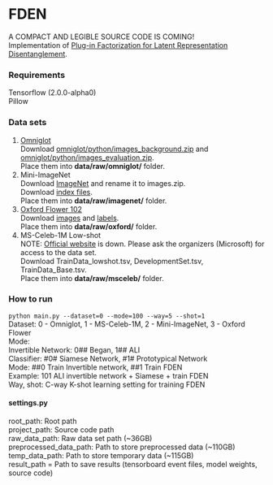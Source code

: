 # FDEN
A COMPACT AND LEGIBLE SOURCE CODE IS COMING!  
Implementation of [Plug-in Factorization for Latent Representation Disentanglement](https://arxiv.org/abs/1905.11088).

### Requirements
Tensorflow (2.0.0-alpha0)  
Pillow

### Data sets
1. [Omniglot](https://github.com/brendenlake/omniglot)  
Download [omniglot/python/images_background.zip](https://github.com/brendenlake/omniglot/raw/master/python/images_background.zip) and [omniglot/python/images_evaluation.zip](https://github.com/brendenlake/omniglot/raw/master/python/images_evaluation.zip).  
Place them into **data/raw/omniglot/** folder.
2. Mini-ImageNet  
Download  [ImageNet](http://image-net.org/download-images) and rename it to images.zip.  
Download [index files](https://github.com/twitter/meta-learning-lstm/tree/master/data/miniImagenet).  
Place them into **data/raw/imagenet/** folder.  
3. [Oxford Flower 102](http://www.robots.ox.ac.uk/~vgg/data/flowers/102/index.html)  
Download [images](http://www.robots.ox.ac.uk/~vgg/data/flowers/102/102flowers.tgz) and [labels](http://www.robots.ox.ac.uk/~vgg/data/flowers/102/imagelabels.mat).  
Place them into **data/raw/oxford/** folder.
4. MS-Celeb-1M Low-shot  
NOTE: [Official website](https://webcache.googleusercontent.com/search?q=cache:PYPw2UO9SfEJ:https://www.msceleb.org/download/lowshot%20&cd=1&hl=ko&ct=clnk&gl=kr) is down. Please ask the organizers (Microsoft) for access to the data set.  
Download TrainData_lowshot.tsv, DevelopmentSet.tsv, TrainData_Base.tsv.  
Place them into **data/raw/msceleb/** folder.

### How to run
`python main.py --dataset=0 --mode=100 --way=5 --shot=1`  
Dataset: 0 - Omniglot, 1 - MS-Celeb-1M, 2 - Mini-ImageNet, 3 - Oxford Flower  
Mode:  
Invertible Network: 0## Began, 1## ALI  
Classifier: #0# Siamese Network, #1# Prototypical Network  
Mode: ##0 Train Invertible network, ##1 Train FDEN  
Example: 101 ALI invertible network + Siamese + train FDEN  
Way, shot: C-way K-shot learning setting for training FDEN

#### settings.py
root_path: Root path  
project_path: Source code path  
raw_data_path: Raw data set path (~36GB)  
preprocessed_data_path: Path to store preprocessed data (~110GB)  
temp_data_path: Path to store temporary data (~115GB)  
result_path = Path to save results (tensorboard event files, model weights, source code)

